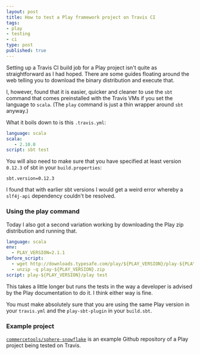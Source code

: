 ```yaml
---
layout: post
title: How to test a Play framework project on Travis CI
tags:
- play
- testing
- ci
type: post
published: true
---
```


Setting up a Travis CI build job for a Play project isn't quite as
straightforward as I had hoped. There are some guides floating around the
web telling you to download the binary distribution and execute that.

I, however, found that it is easier, quicker and cleaner to use the `sbt`
command that comes preinstalled with the Travis VMs if you set the language to
`scala`. (The `play` command is just a thin wrapper around `sbt` anyway.)

What it boils down to is this `.travis.yml`:

```yaml
language: scala
scala:
   - 2.10.0
script: sbt test
```

You will also need to make sure that you have specified at least version
`0.12.3` of sbt in your `build.properties`:

```
sbt.version=0.12.3
```
I found that with earlier sbt versions I would get a weird error whereby a
`slf4j-api` dependency couldn't be resolved.

### Using the play command

Today I also got a second variation working by downloading the Play zip
distribution and running that.

```yaml
language: scala
env:
  - PLAY_VERSION=2.1.1
before_script:
  - wget http://downloads.typesafe.com/play/${PLAY_VERSION}/play-${PLAY_VERSION}.zip
  - unzip -q play-${PLAY_VERSION}.zip
script: play-${PLAY_VERSION}/play test
```
This takes a little longer but runs the tests in the way a developer is
advised by the Play documentation to do it. I think either way is fine.

You must make absolutely sure that you are using the same Play version in
your `travis.yml` and the `play-sbt-plugin` in your `build.sbt`.

### Example project

[`commercetools/sphere-snowflake`](https://github.com/commercetools/sphere-snowflake)
is an example Github repository of a Play project being tested on Travis.
